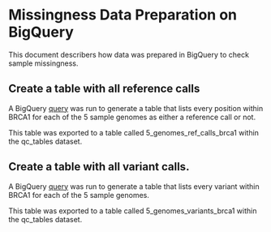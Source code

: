 # Missingness Data Preparation on BigQuery

This document describers how data was prepared in BigQuery to check sample missingness.

## Create a table with all reference calls

A BigQuery [query](./sql/select_ref_calls_brca1.sql) was run to generate a table that lists every position within BRCA1 for each of the 5 sample genomes as either a reference call or not.

This table was exported to a table called 5_genomes_ref_calls_brca1 within the qc_tables dataset.

## Create a table with all variant calls.

A BigQuery [query](./sql/select_variants_brca1.sql) was run to generate a table that lists every variant within BRCA1 for each of the 5 sample genomes.

This table was exported to a table called 5_genomes_variants_brca1 within the qc_tables dataset.